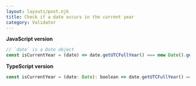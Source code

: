 ```yaml
---
layout: layouts/post.njk
title: Check if a date occurs in the current year
category: Validator
---
```


**JavaScript version**

```js
// `date` is a Date object
const isCurrentYear = (date) => date.getUTCFullYear() === new Date().getUTCFullYear();
```

**TypeScript version**

```js
const isCurrentYear = (date: Date): boolean => date.getUTCFullYear() === new Date().getUTCFullYear();
```
